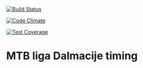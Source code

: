 [![Build Status](https://travis-ci.org/marincelo/mtb-timing.svg?branch=master)](https://travis-ci.org/marincelo/mtb-timing)

[![Code Climate](https://codeclimate.com/github/marincelo/mtb-timing/badges/gpa.svg)](https://codeclimate.com/github/marincelo/mtb-timing)

[![Test Coverage](https://codeclimate.com/github/marincelo/mtb-timing/badges/coverage.svg)](https://codeclimate.com/github/marincelo/mtb-timing/coverage)

# MTB liga Dalmacije timing
